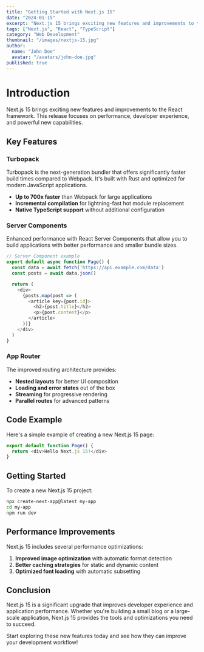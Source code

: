 ```yaml
---
title: "Getting Started with Next.js 15"
date: "2024-01-15"
excerpt: "Next.js 15 brings exciting new features and improvements to the React framework. Learn about the key features and how to get started."
tags: ["Next.js", "React", "TypeScript"]
category: "Web Development"
thumbnail: "/images/nextjs-15.jpg"
author:
  name: "John Doe"
  avatar: "/avatars/john-doe.jpg"
published: true
---
```


# Introduction

Next.js 15 brings exciting new features and improvements to the React framework. This release focuses on performance, developer experience, and powerful new capabilities.

## Key Features

### Turbopack

Turbopack is the next-generation bundler that offers significantly faster build times compared to Webpack. It's built with Rust and optimized for modern JavaScript applications.

- **Up to 700x faster** than Webpack for large applications
- **Incremental compilation** for lightning-fast hot module replacement
- **Native TypeScript support** without additional configuration

### Server Components

Enhanced performance with React Server Components that allow you to build applications with better performance and smaller bundle sizes.

```typescript
// Server Component example
export default async function Page() {
  const data = await fetch('https://api.example.com/data')
  const posts = await data.json()

  return (
    <div>
      {posts.map(post => (
        <article key={post.id}>
          <h2>{post.title}</h2>
          <p>{post.content}</p>
        </article>
      ))}
    </div>
  )
}
```

### App Router

The improved routing architecture provides:

- **Nested layouts** for better UI composition
- **Loading and error states** out of the box
- **Streaming** for progressive rendering
- **Parallel routes** for advanced patterns

## Code Example

Here's a simple example of creating a new Next.js 15 page:

```typescript
export default function Page() {
  return <div>Hello Next.js 15!</div>
}
```

## Getting Started

To create a new Next.js 15 project:

```bash
npx create-next-app@latest my-app
cd my-app
npm run dev
```

## Performance Improvements

Next.js 15 includes several performance optimizations:

1. **Improved image optimization** with automatic format detection
2. **Better caching strategies** for static and dynamic content
3. **Optimized font loading** with automatic subsetting

## Conclusion

Next.js 15 is a significant upgrade that improves developer experience and application performance. Whether you're building a small blog or a large-scale application, Next.js 15 provides the tools and optimizations you need to succeed.

Start exploring these new features today and see how they can improve your development workflow!
